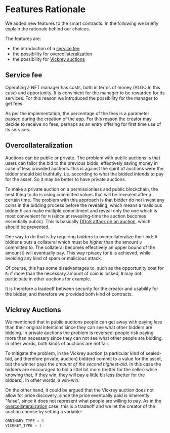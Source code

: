 # Features Rationale

We added new features to the smart contracts. In the following we briefly explain the rationale behind our choices.

The features are:
- the introduction of a [service fee](#service-fee)
- the possibility for [overcollateralization](#overcollateralizaton)
- the possibility for [Vickrey auctions](#vickrey-auctions)



## Service fee
Operating a NFT manager has costs, both in terms of money (ALGO in this case) and opportunity. It is convinient for the manager to be rewarded for its services. For this reason we introduced the possibility for the manager to get fees. 

As per the implementation, the percentage of the fees is a parameter passed during the creation of the app. For this reason the creator may decide to receive no fees, perhaps as an entry offering for first time use of its services.

## Overcollateralization
Auctions can be public or private. The problem with public auctions is that users can tailor the bid to the previous bidds, effectively saving money in case of less crowded auctions. this is against the spirit of auctions were the bidder should bid truthfully, i.e. according to what the bidded intends to pay for the asset. So it may be  better to have private auctions.

To make a private auction on a permissionless and public blockchain, the best thing to do is using committed values that will be revealed after a certain time. The problem with this approach is that bidder do not invest any coins in the bidding process before the revealing, which means a malicious bidder `M` can make multiple commitment and reveal only the one which is most convenient for `M` (since at revealing-time the auction becomes essentially public). This is basically [DDoS attack on an auction](https://www.secureworld.io/industry-news/cyber-attack-rare-whisky-auction-stopped), which should be prevented.

One way to do that is by requiring bidders to overcollateralize their bid: A bidder `B` puts a collateral which must be *higher* than the amount `B` committed to. The collateral becomes effectively an upper bound of the amount `B` will eventually pay. This way rpivacy for `B` is achieved, while avoiding any kind of spam or malicious attack.

Of course, this has some disadvantages to, such as the opportunity cost for `B`: if more than the necessary amount of coin is locked, `B` may not participate in other auctions for example.

It is therefore a tradeoff between security for the creator and usability for the bidder, and therefore we provided both kind of contracts.

## Vickrey Auctions

We mentioned that in public auctions people can get away with paying *less* than their original intentions since they can see what other bidders are bidding. In private auctions the problem is reversed: people risk paying more than necessary since they can not see what other people are bidding. In other words, both kinds of auctions are not fair.

To mitigate the problem, in the Vickrey auction (a particular kind of sealed-bid, and therefore private, auction) bidderd commit to a value for the asset, but the winner pays the *amount of the second highest-bid*. In this case the bidders are encouraged to bid a littel bit more (better for the seller) while knowing that, if they win, they will pay a little bit less (better for the bidders). In other words, a win-win.

On the other hand, it could be argued that the Vickrey auction does not allow for price discovery, since the price eventually paid is inherently "false", since it does not represent what people are willing to pay. As in the [overcollateralization](#overcollateralization) case, this is a tradeoff and we let the creator of the auction choose by setting a variable:

```python
ORDINARY_TYPE = 0
VICKREY_TYPE = 1
```